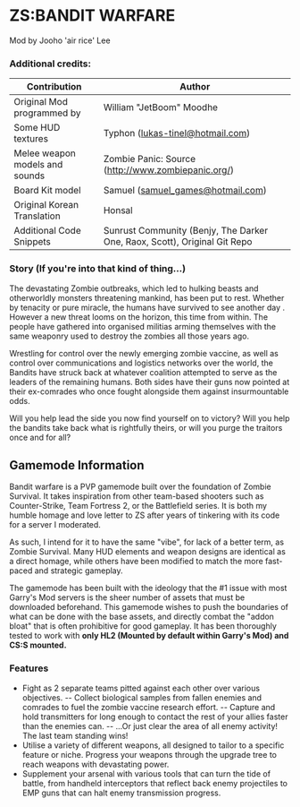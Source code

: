 # ZS:BANDIT WARFARE

Mod by  Jooho 'air rice' Lee
### Additional credits:
| Contribution | Author |
|--|--|
| Original Mod programmed by  | William "JetBoom" Moodhe |
| Some HUD textures | Typhon (lukas-tinel@hotmail.com) |
| Melee weapon models and sounds |  Zombie Panic: Source (http://www.zombiepanic.org/) |
| Board Kit model |  Samuel (samuel_games@hotmail.com) |
| Original Korean Translation |  Honsal |
| Additional Code Snippets	  | Sunrust Community (Benjy, The Darker One, Raox, Scott), Original Git Repo |

### Story (If you're into that kind of thing...)
The devastating Zombie outbreaks, which led to hulking beasts and otherworldly monsters threatening mankind, has been put to rest. Whether by tenacity or pure miracle, the humans have survived to see another day
. However a new threat looms on the horizon, this time from within. The people have gathered into organised militias arming themselves with the same weaponry used to destroy the zombies all those years ago. 

Wrestling for control over the newly emerging zombie vaccine, as well as control over communications and logistics networks over the world, the Bandits have struck back at whatever coalition attempted to serve as the leaders of the remaining humans. Both sides have their guns now pointed at their ex-comrades who once fought alongside them against insurmountable odds. 

Will you help lead the side you now find yourself on to victory? Will you help the bandits take back what is rightfully theirs, or will you purge the traitors once and for all?

## Gamemode Information
Bandit warfare is a PVP gamemode built over the foundation of Zombie Survival. It takes inspiration from other team-based shooters such as Counter-Strike, Team Fortress 2, or the Battlefield series. It is both my humble homage and love letter to ZS after years of tinkering with its code for a server I moderated. 

As such, I intend for it to have the same "vibe", for lack of a better term, as Zombie Survival. Many HUD elements and weapon designs are identical as a direct homage, while others have been modified to match the more fast-paced and strategic gameplay.

The gamemode has been built with the ideology that the #1 issue with most Garry's Mod servers is the sheer number of assets that must be downloaded beforehand. This gamemode wishes to push the boundaries of what can be done with the base assets, and directly combat the "addon bloat" that is often prohibitive for good gameplay. It has been thoroughly tested to work with **only HL2 (Mounted by default within Garry's Mod) and CS:S mounted.**

### Features

 - Fight as 2 separate teams pitted against each other over various objectives.
 -- Collect biological samples from fallen enemies and comrades to fuel the zombie vaccine research effort.
 -- Capture and hold transmitters for long enough to contact the rest of your allies faster than the enemies can.
 -- ...Or just clear the area of all enemy activity! The last team standing wins!
 - Utilise a variety of different weapons, all designed to tailor to a specific feature or niche. Progress your weapons through the upgrade tree to reach weapons with devastating power.
 - Supplement your arsenal with various tools that can turn the tide of battle, from handheld interceptors that reflect back enemy projectiles to EMP guns that can halt enemy transmission progress.
